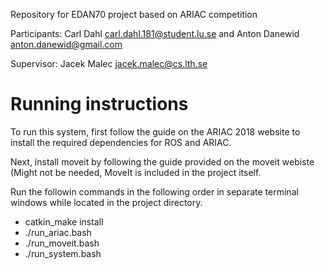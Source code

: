Repository for EDAN70 project based on ARIAC competition

Participants: 
Carl Dahl <carl.dahl.181@student.lu.se> and Anton Danewid <anton.danewid@gmail.com>

Supervisor: Jacek Malec <jacek.malec@cs.lth.se>

# Running instructions
 
To run this system, first follow the guide on the ARIAC 2018 website to install the required dependencies for ROS and ARIAC. 

Next, install moveit by following the guide provided on the moveit webiste (Might not be needed, MoveIt is included in the project itself. 

Run the followin commands in the following order in separate terminal windows while located in the project directory. 
* catkin_make install
* ./run_ariac.bash
* ./run_moveit.bash
* ./run_system.bash


